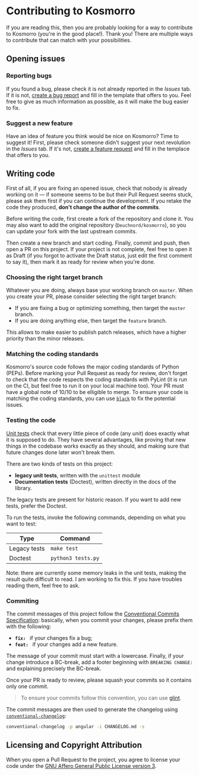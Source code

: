 # Contributing to Kosmorro

If you are reading this, then you are probably looking for a way to contribute to Kosmorro (you're in the good place!). Thank you!
There are multiple ways to contribute that can match with your possibilities.

## Opening issues

### Reporting bugs

If you found a bug, please check it is not already reported in the _Issues_ tab.
If it is not, [create a bug report](https://github.com/Kosmorro/lib/issues/new/choose) and fill in the template that offers to you. Feel free to give as much information as possible, as it will make the bug easier to fix.

### Suggest a new feature

Have an idea of feature you think would be nice on Kosmorro? Time to suggest it!
First, please check someone didn't suggest your next revolution in the _Issues_ tab. If it's not, [create a feature request](https://github.com/Deuchnord/kosmorro/issues/new/choose) and fill in the templace that offers to you.

## Writing code

First of all, if you are fixing an opened issue, check that nobody is already working on it — if someone seems to be but their Pull Request seems stuck, please ask them first if you can continue the development. If you retake the code they produced, **don't change the author of the commits**.

Before writing the code, first create a fork of the repository and clone it. You may also want to add the original repository (`Deuchnord/kosmorro`), so you can update your fork with the last upstream commits.

Then create a new branch and start coding. Finally, commit and push, then open a PR on this project. If your project is not complete, feel free to open it as Draft (if you forgot to activate the Draft status, just edit the first comment to say it), then mark it as ready for review when you're done.

### Choosing the right target branch

Whatever you are doing, always base your working branch on `master`.
When you create your PR, please consider selecting the right target branch:

- If you are fixing a bug or optimizing something, then target the `master` branch.
- If you are doing anything else, then target the `feature` branch.

This allows to make easier to publish patch releases, which have a higher priority than the minor releases.

### Matching the coding standards

Kosmorro's source code follows the major coding standards of Python (PEPs). Before marking your Pull Request as ready for review, don't forget to check that the code respects the coding standards with PyLint (it is run on the CI, but feel free to run it on your local machine too). Your PR must have a global note of 10/10 to be elligible to merge.
To ensure your code is matching the coding standards, you can use [`black`](https://github.com/psf/black) to fix the potential issues.

### Testing the code

[Unit tests](https://en.wikipedia.org/wiki/Unit_testing) check that every little piece of code (any _unit_) does exactly what it is supposed to do. They have several advantages, like proving that new things in the codebase works exactly as they should, and making sure that future changes done later won't break them.

There are two kinds of tests on this project:

- **legacy unit tests**, written with the `unittest` module
- **Documentation tests** (Doctest), written directly in the docs of the library.

The legacy tests are present for historic reason. If you want to add new tests, prefer the Doctest.

To run the tests, invoke the following commands, depending on what you want to test:

| Type | Command
| --- | ---
| Legacy tests | `make test`
| Doctest | `python3 tests.py`

Note: there are currently some memory leaks in the unit tests, making the result quite difficult to read. I am working to fix this.
If you have troubles reading them, feel free to ask.

### Commiting

The commit messages of this project follow the [Conventional Commits Specification](https://www.conventionalcommits.org/en/v1.0.0/): basically, when you commit your changes, please prefix them with the following:

- **`fix: `** if your changes fix a bug;
- **`feat: `** if your changes add a new feature.

The message of your commit must start with a lowercase.
Finally, if your change introduce a BC-break, add a footer beginning with `BREAKING CHANGE:` and explaining precisely the BC-break.

Once your PR is ready to review, please squash your commits so it contains only one commit.

> To ensure your commits follow this convention, you can use [glint](https://github.com/brigand/glint).

The commit messages are then used to generate the changelog using [`conventional-changelog`](https://github.com/conventional-changelog/conventional-changelog):

```bash
conventional-changelog -p angular -i CHANGELOG.md -s
```

## Licensing and Copyright Attribution

When you open a Pull Request to the project, you agree to license your code under the [GNU Affero General Public License version 3](https://www.gnu.org/licenses/agpl-3.0.html).
